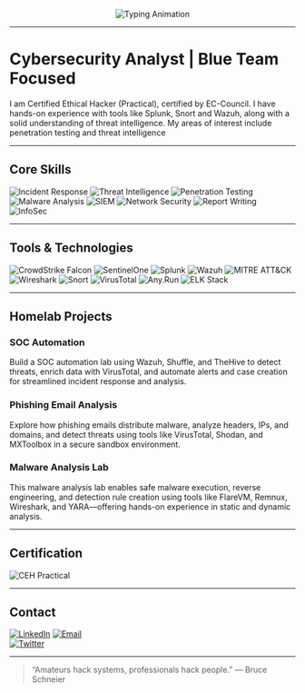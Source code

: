 <!-- Typing animation heading -->
<p align="center">
  <img src="https://readme-typing-svg.demolab.com?font=Fira+Code&size=22&pause=1000&center=true&vCenter=true&width=700&lines=Cybersecurity+Analyst+%7C+Blue+Team+Ops;Incident+Response+%7C+Threat+Intel+%7C+Malware+Analysis;Building+Homelabs+%7C+Automating+Security+Workflows;Always+Learning+%7C+Always+Improving" alt="Typing Animation" />
</p>

---

# Cybersecurity Analyst | Blue Team Focused
I am Certified Ethical Hacker (Practical), certified by EC-Council. I have hands-on experience with tools like Splunk, Snort and Wazuh, along with a solid understanding of threat intelligence. My areas of interest include penetration testing and threat intelligence

---

## Core Skills

![Incident Response](https://img.shields.io/badge/Incident_Response-005f73?style=for-the-badge)
![Threat Intelligence](https://img.shields.io/badge/Threat_Intelligence-0a9396?style=for-the-badge)
![Penetration Testing](https://img.shields.io/badge/Penetration_Testing-94d2bd?style=for-the-badge)
![Malware Analysis](https://img.shields.io/badge/Malware_Analysis-ee9b00?style=for-the-badge)
![SIEM](https://img.shields.io/badge/SIEM_%26_Log_Analysis-bc6c25?style=for-the-badge)
![Network Security](https://img.shields.io/badge/Network_Security_Analysis-9b2226?style=for-the-badge)
![Report Writing](https://img.shields.io/badge/Report_Documentation-6a040f?style=for-the-badge)
![InfoSec](https://img.shields.io/badge/Information_Security-ca6702?style=for-the-badge)

---

## Tools & Technologies

![CrowdStrike Falcon](https://img.shields.io/badge/CrowdStrike_Falcon-FC0101?style=for-the-badge)
![SentinelOne](https://img.shields.io/badge/SentinelOne-6f42c1?style=for-the-badge)
![Splunk](https://img.shields.io/badge/Splunk-000000?style=for-the-badge)
![Wazuh](https://img.shields.io/badge/Wazuh-1976D2?style=for-the-badge)
![MITRE ATT&CK](https://img.shields.io/badge/MITRE_ATT%26CK-ff69b4?style=for-the-badge)
![Wireshark](https://img.shields.io/badge/Wireshark-1E90FF?style=for-the-badge)
![Snort](https://img.shields.io/badge/Snort-D46A6A?style=for-the-badge)
![VirusTotal](https://img.shields.io/badge/VirusTotal-43B581?style=for-the-badge)
![Any.Run](https://img.shields.io/badge/Any.Run-orange?style=for-the-badge)
![ELK Stack](https://img.shields.io/badge/ELK_Stack-008080?style=for-the-badge)

---

## Homelab Projects

### SOC Automation  
Build a SOC automation lab using Wazuh, Shuffle, and TheHive to detect threats, enrich data with VirusTotal, and automate alerts and case creation for streamlined incident response and analysis.

### Phishing Email Analysis  
Explore how phishing emails distribute malware, analyze headers, IPs, and domains, and detect threats using tools like VirusTotal, Shodan, and MXToolbox in a secure sandbox environment.

### Malware Analysis Lab  
This malware analysis lab enables safe malware execution, reverse engineering, and detection rule creation using tools like FlareVM, Remnux, Wireshark, and YARA—offering hands-on experience in static and dynamic analysis.

---

## Certification

![CEH Practical](https://img.shields.io/badge/CEH-Practical-critical?style=for-the-badge)

---

## Contact

[![LinkedIn](https://img.shields.io/badge/LinkedIn-View_Profile-blue?style=for-the-badge&logo=linkedin)]([https://linkedin.com/in/yourusername](https://www.linkedin.com/in/prakharrvr/))  
[![Email](https://img.shields.io/badge/Email-Contact_Me-red?style=for-the-badge&logo=gmail)](mailto:prakhar.sec@gmail.com)  
[![Twitter](https://img.shields.io/badge/Twitter-Follow-blue?style=for-the-badge&logo=twitter)]([https://twitter.com/yourhandle](https://x.com/prakharsec))

---

> “Amateurs hack systems, professionals hack people.” — Bruce Schneier
